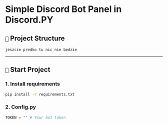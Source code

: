 # Simple Discord Bot Panel in Discord.PY

## `📁` Project Structure

```
jeszcze predko tu nic nie bedzie
```

---

## `🚀` Start Project

### 1. Install requirements

```bash
pip install -r requirements.txt
```

### 2. Config.py

```py
TOKEN = "" # Your bot token
```